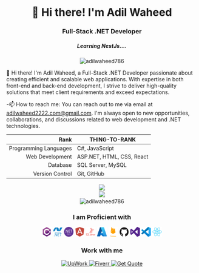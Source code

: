 <h1 align="center">👋 Hi there! I'm Adil Waheed</h1>
<h3 align="center">Full-Stack .NET Developer</h3>
<h5 align="center">Learning NestJs....</h5>
<p align="center"> <img src="https://komarev.com/ghpvc/?username=adilwaheed786&label=Profile%20views&color=0e75b6&style=flat" alt="adilwaheed786" /> </p>

  👋 Hi there! I'm Adil Waheed, a Full-Stack .NET Developer passionate about creating efficient and scalable web applications. With expertise in both front-end and back-end development, I strive to deliver high-quality solutions that meet client requirements and exceed expectations.

  -📫 How to reach me: 
                      You can reach out to me via email at adilwaheed2222.com@gmail.com. I'm always open to new opportunities, collaborations, and discussions related to web development and .NET technologies.

  <div align="center">
    
  | Rank | THING-TO-RANK   
  |--------------------:|------------------------------|
  |Programming Languages| C#, JavaScript               |
  |     Web Development | ASP.NET, HTML, CSS, React    |
  |     Database        | SQL Server, MySQL            |
  |     Version Control | Git, GitHub                  |
  
 </div>
  <div align="center">
  <img align="center" src="https://github-readme-streak-stats.herokuapp.com/?user=adilwaheed786"/>
   </div>
 <div align="center">
  <img align="center" src="https://github-readme-stats-sigma-five.vercel.app/api/top-langs?username=adilwaheed786&layout=compact"/>
 </div>
  <div align="center">
  <img align="center" src="https://github-readme-stats.vercel.app/api?username=adilwaheed786&show_icons=true&locale=en" alt="adilwaheed786" />
 </div>

<div id="badges" align="center">
 <div dir="auto">
   <h3>I am Proficient with</h3>
   <img src="https://github.com/devicons/devicon/blob/master/icons/csharp/csharp-original.svg" alt="C#" width="5%"/>
   <img src="https://github.com/devicons/devicon/blob/master/icons/dot-net/dot-net-plain-wordmark.svg" alt=".NET" width="5%"/>
   <img src="https://github.com/devicons/devicon/blob/master/icons/dotnetcore/dotnetcore-original.svg" alt=".NET CORE" width="5%"/>
   <img src="https://github.com/devicons/devicon/blob/master/icons/angularjs/angularjs-plain.svg" alt="Angular" width="5%"/> 
   <img src="https://github.com/devicons/devicon/blob/master/icons/microsoftsqlserver/microsoftsqlserver-plain-wordmark.svg" alt="SQL Management Studio" width="5%"/>
   <img src="https://github.com/devicons/devicon/blob/master/icons/azure/azure-original.svg" alt="Azure" width="5%"/>
   <img src="https://github.com/devicons/devicon/blob/master/icons/firebase/firebase-plain-wordmark.svg" alt="Firebase" width="5%"/>
   <img src="https://github.com/devicons/devicon/blob/master/icons/github/github-original.svg" alt="GitHub" width="5%"/>
   <img src="https://github.com/devicons/devicon/blob/master/icons/visualstudio/visualstudio-plain.svg" alt="Visual Studio" width="5%"/>
   <img src="https://github.com/devicons/devicon/blob/master/icons/vscode/vscode-original.svg" alt="Visual Studio Code" width="5%"/>
	 <img src="https://github.com/devicons/devicon/blob/master/icons/react/react-original.svg" alt="React" width="5%"/>
</div>
  <div align="center">
  <h3>Work with me</h3>
    <a href="https://www.upwork.com/freelancers/~01aa518a050e54d70a">
     <img src="https://user-images.githubusercontent.com/34067718/173792897-e9c73c53-ae45-4e26-bc74-276e1c5bfb79.png" alt="UpWork" width="5%"/>
    </a>
     <a href="https://www.fiverr.com/adilwaheed786?up_rollout=true">
     <img src="https://static.cdnlogo.com/logos/f/79/fiverr.svg" alt="Fiverr" width="5%"/>
    </a>
	  <a href="mailto:adilwaheed2222.com@gmail.com?subject=I need a Quote">
     <img src="https://user-images.githubusercontent.com/34067718/173805185-7737d4ef-03df-45ca-9bce-401345fecb7c.png" alt="Get Quote" width="5%"/>
    </a>
  </div>
</div>
